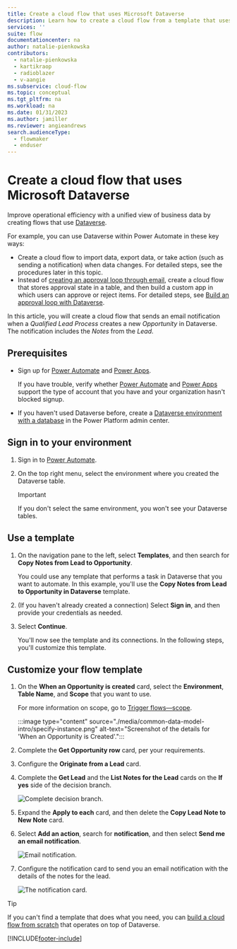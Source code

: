 ```yaml
---
title: Create a cloud flow that uses Microsoft Dataverse
description: Learn how to create a cloud flow from a template that uses Microsoft Dataverse.
services: ''
suite: flow
documentationcenter: na
author: natalie-pienkowska
contributors:
  - natalie-pienkowska
  - kartikraop
  - radioblazer
  - v-aangie
ms.subservice: cloud-flow
ms.topic: conceptual
ms.tgt_pltfrm: na
ms.workload: na
ms.date: 01/31/2023
ms.author: jamiller
ms.reviewer: angieandrews
search.audienceType: 
  - flowmaker
  - enduser
---
```

# Create a cloud flow that uses Microsoft Dataverse

Improve operational efficiency with a unified view of business data by creating flows that use [Dataverse](https://powerapps.microsoft.com/tutorials/data-platform-intro/).

For example, you can use Dataverse within Power Automate in these key ways:

* Create a cloud flow to import data, export data, or take action (such as sending a notification) when data  changes. For detailed steps, see the procedures later in this topic.
* Instead of [creating an approval loop through email](wait-for-approvals.md), create a cloud flow that stores approval state in a table, and then build a custom app in which users can approve or reject items. For detailed steps, see [Build an approval loop with Dataverse](common-data-model-approve.md).

In this article, you will create a cloud flow that sends an email notification when a *Qualified Lead Process* creates a new *Opportunity* in Dataverse. The notification includes the *Notes* from the *Lead*.

## Prerequisites

- Sign up for [Power Automate](https://make.powerautomate.com) and [Power Apps](https://make.powerapps.com).
  
    If you have trouble, verify whether [Power Automate](sign-up-sign-in.md) and [Power Apps](/power-apps/maker/signup-for-powerapps) support the type of account that you have and your organization hasn't blocked signup.

- If you haven't used Dataverse before, create a [Dataverse environment with a database](/power-platform/admin/create-environment#create-an-environment-with-a-database) in the Power Platform admin center.

## Sign in to your environment

1. Sign in to [Power Automate](https://make.powerautomate.com).

1. On the top right menu, select the environment where you created the Dataverse table.

    >[!IMPORTANT]
    >If you don't select the same environment, you won't see your Dataverse tables.

## Use a template

1. On the navigation pane to the left, select **Templates**, and then search for **Copy Notes from Lead to Opportunity**.

    You could use any template that performs a task in Dataverse that you want to automate. In this example, you'll use the **Copy Notes from Lead to Opportunity in Dataverse** template.

1. (If you haven't already created a connection) Select **Sign in**, and then provide your credentials as needed.

1. Select **Continue**.

   You'll now see the template and its connections. In the following steps, you'll customize this template.

## Customize your flow template

1. On the **When an Opportunity is created** card, select the **Environment**, **Table Name**, and **Scope** that you want to use.
   
   For more information on scope, go to [Trigger flows&mdash;scope](./dataverse/create-update-delete-trigger.md#scope).

    :::image type="content" source="./media/common-data-model-intro/specify-instance.png" alt-text="Screenshot of the details for 'When an Opportunity is Created'.":::

1. Complete the **Get Opportunity row** card, per your requirements.

1. Configure the **Originate from a Lead** card. 

1. Complete the **Get Lead** and the **List Notes for the Lead** cards on the **If yes** side of the decision branch. 

   ![Complete decision branch.](./media/common-data-model-intro/get-lead-list-notes.png)

1. Expand the **Apply to each** card, and then  delete the **Copy Lead Note to New Note** card.

1. Select **Add an action**, search for **notification**, and then select **Send me an email notification**.

   ![Email notification.](./media/common-data-model-intro/apply-to-each.png)

1. Configure the notification card to send you an email notification with the details of the notes for the lead.

   ![The notification card.](./media/common-data-model-intro/notification-card.png)

>[!TIP]
>If you can't find a template that does what you need, you can [build a cloud flow from scratch](get-started-logic-flow.md) that operates on top of Dataverse.

[!INCLUDE[footer-include](includes/footer-banner.md)]
